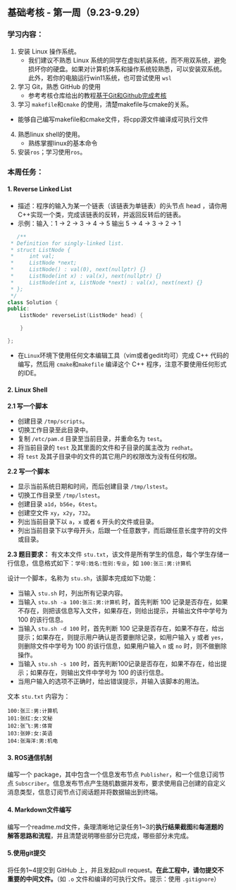 ## 基础考核 - 第一周（9.23-9.29）



### 学习内容：

1. 安装 Linux 操作系统。
    - 我们建议不熟悉 Linux 系统的同学在虚拟机装系统，而不用双系统，避免损坏你的硬盘。如果对计算机体系和操作系统较熟悉，可以安装双系统。此外，若你的电脑运行win11系统，也可尝试使用 `wsl`
2. 学习 Git，熟悉 GitHub 的使用
   - 参考考核仓库给出的教程[基于Git和Github完成考核](https://github.com/LinHuangnan/Tutorial_2023/blob/main/doc/%E5%9F%BA%E4%BA%8Egit%E5%92%8CGitHub%E5%AE%8C%E6%88%90%E8%80%83%E6%A0%B8%E4%BB%BB%E5%8A%A1.md)
3. 学习 `makefile`和`cmake` 的使用，清楚makefile与cmake的关系。
 - 能够自己编写makefile和cmake文件，将cpp源文件编译成可执行文件
4. 熟悉linux shell的使用。
   - 熟练掌握linux的基本命令
5. 安装`ros`；学习使用`ros`。

### 本周任务：

#### 1. Reverse Linked List 
   - 描述：程序的输入为某一个链表（该链表为单链表）的头节点 head ，请你用C++实现一个类，完成该链表的反转，并返回反转后的链表。
   - 示例：输入：1 -> 2 -> 3 -> 4 -> 5 输出 5 -> 4 -> 3 -> 2 -> 1

```cpp
   /**
 * Definition for singly-linked list.
 * struct ListNode {
 *     int val;
 *     ListNode *next;
 *     ListNode() : val(0), next(nullptr) {}
 *     ListNode(int x) : val(x), next(nullptr) {}
 *     ListNode(int x, ListNode *next) : val(x), next(next) {}
 * };
 */
class Solution {
public:
    ListNode* reverseList(ListNode* head) {

    }

};
```
   - 在`Linux`环境下使用任何文本编辑工具（vim或者gedit均可）完成 C++ 代码的编写，然后用 `cmake`和`makefile` 编译这个 C++ 程序，注意不要使用任何形式的IDE。

#### 2. Linux Shell
**2.1 写一个脚本**

- 创建目录 `/tmp/scripts`。  
- 切换工作目录至此目录中。
- 复制 `/etc/pam.d` 目录至当前目录，并重命名为 `test`。
- 将当前目录的 `test` 及其里面的文件和子目录的属主改为 `redhat`。
- 将 `test` 及其子目录中的文件的其它用户的权限改为没有任何权限。

**2.2 写一个脚本**

- 显示当前系统日期和时间，而后创建目录 `/tmp/lstest`。  
- 切换工作目录至 `/tmp/lstest`。
- 创建目录 `a1d`，`b56e`，`6test`。
- 创建空文件 `xy`，`x2y`，`732`。
- 列出当前目录下以 `a`，`x` 或者 `6` 开头的文件或目录。
- 列出当前目录下以字母开头，后跟一个任意数字，而后跟任意长度字符的文件或目录。

**2.3 题目要求：** 有文本文件 `stu.txt`，该文件是所有学生的信息，每个学生存储一行信息，信息格式如下：`学号:姓名:性别:专业`，如 `100:张三:男:计算机`

设计一个脚本，名称为 `stu.sh`，该脚本完成如下功能：

- 当输入 `stu.sh` 时，列出所有记录内容。
- 当输入 `stu.sh -a 100:张三:男:计算机` 时，首先判断 100 记录是否存在，如果不存在，则把该信息写入文件，如果存在，则给出提示，并输出文件中学号为 100 的该行信息。
- 当输入 `stu.sh -d 100` 时，首先判断 100 记录是否存在，如果不存在，给出提示；如果存在，则提示用户确认是否要删除记录，如用户输入 `y` 或者 `yes`，则删除文件中学号为 100 的该行信息，如果用户输入 `n` 或 `no` 时，则不做删除操作。
- 当输入 `stu.sh -s 100` 时，首先判断100记录是否存在，如果不存在，给出提示；如果存在，则输出文件中学号为 100 的该行信息。
- 当用户输入的选项不正确时，给出错误提示，并输入该脚本的用法。

文本 `stu.txt` 内容为：

```
100:张三:男:计算机
101:张红:女:文秘
102:张飞:男:体育
103:张婷:女:英语
104:张海洋:男:机电
```

#### 3. ROS通信机制

编写一个 package，其中包含一个信息发布节点 `Publisher`，和一个信息订阅节点 `Subscriber`。信息发布节点产生随机数据并发布，要求使用自己创建的自定义消息类型，信息订阅节点订阅话题并将数据输出到终端。

#### 4. Markdown文件编写

编写一个readme.md文件，条理清晰地记录任务1~3的**执行结果截图**和**每道题的解答思路和流程**，并且清楚说明哪些部分已完成，哪些部分未完成。

#### 5.使用git提交

将任务1~4提交到 GitHub 上，并且发起pull request。**在此工程中，请勿提交不重要的中间文件。**（如 `.o` 文件和编译的可执行文件。提示：使用 `.gitignore`）

